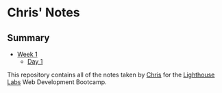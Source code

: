 # Chris' Notes
## Summary
* [Week 1](/Week_1)
  * [Day 1](/Week_1/Day_1)

This repository contains all of the notes taken by [Chris](https://github.com/cjfelice) for the [Lighthouse Labs](https://www.lighthouselabs.ca/) Web Development Bootcamp.
